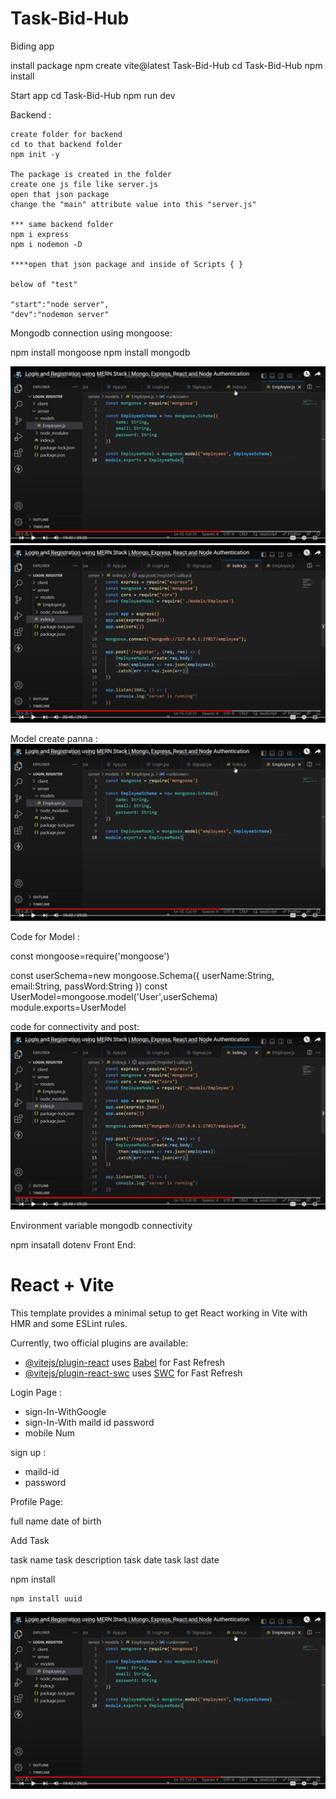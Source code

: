 # Task-Bid-Hub
 Biding app

 install package 
        npm create vite@latest Task-Bid-Hub
        cd Task-Bid-Hub
        npm install


Start app
        cd Task-Bid-Hub
        npm run dev

Backend :

    create folder for backend 
    cd to that backend folder
    npm init -y

    The package is created in the folder 
    create one js file like server.js
    open that json package 
    change the "main" attribute value into this "server.js"

    *** same backend folder
    npm i express 
    npm i nodemon -D

    ****open that json package and inside of Scripts { }

    below of "test"

    "start":"node server",
    "dev":"nodemon server"

Mongodb connection using mongoose:

npm install mongoose
npm install mongodb

![alt text](image.png)
![alt text](image-1.png)

Model create panna :
![alt text](image.png)

Code for Model :

const mongoose=require('mongoose')

const userSchema=new mongoose.Schema({
    userName:String,
    email:String,
    passWord:String
})
const UserModel=mongoose.model('User',userSchema)
module.exports=UserModel


code for connectivity and post:
![alt text](image-1.png)

Environment variable mongodb connectivity

npm insatall dotenv
Front End:


# React + Vite

This template provides a minimal setup to get React working in Vite with HMR and some ESLint rules.

Currently, two official plugins are available:

- [@vitejs/plugin-react](https://github.com/vitejs/vite-plugin-react/blob/main/packages/plugin-react/README.md) uses [Babel](https://babeljs.io/) for Fast Refresh
- [@vitejs/plugin-react-swc](https://github.com/vitejs/vite-plugin-react-swc) uses [SWC](https://swc.rs/) for Fast Refresh



Login Page :
- sign-In-WithGoogle
- sign-In-With maild id password
- mobile Num

sign up :
- maild-id
- password

Profile Page:

full name
date of birth


Add Task

task name
task description
task date
task last date

npm install

```
npm install uuid
```
![alt text](image.png)